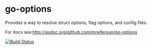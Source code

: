# go-options

Provides a way to resolve struct options, flag options, and config files.

For docs see:http://godoc.org/github.com/mreiferson/go-options

[![Build Status](https://travis-ci.org/mreiferson/go-nsq.svg?branch=master)](https://travis-ci.org/mreiferson/go-nsq)